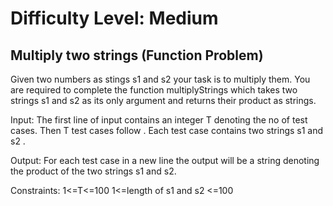 # Difficulty Level: Medium
## Multiply two strings (Function Problem)


Given two numbers as stings s1 and s2 your task is to multiply them. You are required to complete the function multiplyStrings which takes two strings s1 and s2 as its only argument and returns their product as strings.

Input:
The first line of input contains an integer T denoting the no of test cases. Then T test cases follow . Each test case contains two strings s1 and s2 .

Output:
For each test case in a new line the output will be a string denoting the product of the two strings s1 and s2.

Constraints:
1<=T<=100
1<=length of s1 and s2 <=100
